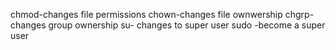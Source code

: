 chmod-changes file permissions
chown-changes file ownwership
chgrp-changes group ownership
su- changes to super user
sudo -become a super user
